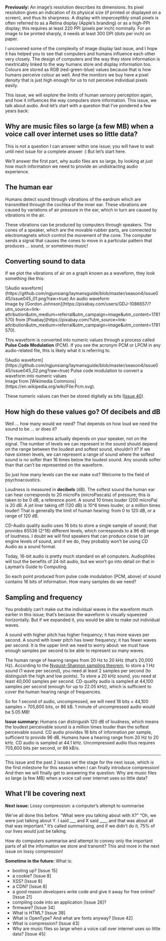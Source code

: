 **Previously:** An image’s resolution describes its dimensions. Its pixel resolution gives an indication of its physical size (if printed or displayed on a screen), and thus its sharpness. A display with imperceptibly small pixels is often referred to as a Retina display (Apple’s branding) or as a high-PPI display; this requires at least 220 PPI (pixels per inch) nominally. For an image to be printed sharply, it needs at least 300 DPI (dots per inch) on paper.

I uncovered some of the complexity of image display last issue, and I hope it has helped you to see that computers and humans influence each other very closely. The design of computers and the way they store information is inextricably linked to the way humans store and display information too. Colours are stored as RGB (red-green-blue) values because that is how humans perceive colour as well. And the monitors we buy have a pixel density that is just high enough for us to not perceive individual pixels easily.

This issue, we will explore the limits of human sensory perception again, and how it influences the way computers store information. This issue, we talk about audio. And let’s start with a question that I’ve pondered a few years back:

## Why are music files so large (a few MB) when a voice call over internet uses so little data?

This is not a question I can answer within one issue; you will have to wait until next issue for a complete answer :) But let’s start here.

We’ll answer the first part, why audio files are so large, by looking at just how much information we need to provide an undistracting audio experience.

## The human ear

Humans detect sound through vibrations of the eardrum which are transmitted through the cochlea of the inner ear. These vibrations are caused by variations of air pressure in the ear, which in turn are caused by vibrations in the air.

These vibrations can be produced by computers through speakers. The cones of a speaker, which are the movable rubber parts, are connected to electromagnets which control the movement of the cone. The computer sends a signal that causes the cones to move in a particular pattern that produces ... sound, or sometimes music!

## Converting sound to data

If we plot the vibrations of air on a graph known as a waveform, they look something like this:

<span style="text-align:center">
![Audio waveform](https://github.com/ngjunsiang/laymansguide/blob/master/season4/issue045/issue045_01.png?raw=true)
An audio waveform<br />
Image by [Gordon Johnson](https://pixabay.com/users/GDJ-1086657/?utm_source=link-attribution&utm_medium=referral&utm_campaign=image&utm_content=1781570) from [Pixabay](https://pixabay.com/?utm_source=link-attribution&utm_medium=referral&utm_campaign=image&utm_content=1781570).
</span>

This waveform is converted into numeric values through a process called **Pulse Code Modulation** (PCM). If you see the acronym PCM or LPCM in any audio-related file, this is likely what it is referring to.

<span style="text-align:center">
![Audio waveform](https://github.com/ngjunsiang/laymansguide/blob/master/season4/issue045/issue045_02.png?raw=true)
Pulse code modulation to convert a waveform into numeric values<br />
Image from [Wikimedia Commons](https://en.wikipedia.org/wiki/File:Pcm.svg).
</span>

These numeric values can then be stored digitally as bits ([Issue 40](https://buttondown.email/laymansguide/archive/lmg-s4-issue-40-bits-and-bytes/)).

## How high do these values go? Of decibels and dB

Well … how many would we need? That depends on how loud we need the sound to be … or does it?

The maximum loudness actually depends on your speaker, not on the signal. The number of levels we can represent in the sound should depend on the range between the loudest and softest sound, shouldn’t it? If we have sixteen levels, we can represent a range of sound where the softest sound is no softer than 16 times below the loudest sound. Any sounds softer than that can’t be represented on the waveform.

So just how many levels can the ear make out? Welcome to the field of psychoacoustics.

Loudness is measured in **decibels** (dB). The softest sound the human ear can hear corresponds to 20 microPa (microPascals) of pressure; this is taken to be 0 dB, a reference point. A sound 10 times louder (200 microPa) is 20 dB. A jet liner taking off (120 dB) is 10^6 times louder, or a million times louder! That is generally the limit of human hearing: from 0 to 120 dB, or a range of 120 dB.

CD-Audio quality audio uses 16 bits to store a single sample of sound; that provides 65536 (2^16) different levels, which corresponds to a 96 dB range of loudness. I doubt we will find speakers that can produce close to jet engine levels of sound, and if we do, they probably won’t be using CD Audio as a sound format.

Today, 16-bit audio is pretty much standard on all computers. Audiophiles will tout the benefits of 24-bit audio, but we won’t go into detail on that in Layman’s Guide to Computing.

So each point produced from pulse code modulation (PCM, above) of sound contains 16 bits of information. How many samples do we need?

## Sampling and frequency

You probably can’t make out the individual waves in the waveform much earlier in this issue; that’s because the waveform is visually squeezed horizontally. But if we expanded it, you would be able to make out individual waves.

A sound with higher pitch has higher frequency; it has more waves per second. A sound with lower pitch has lower frequency; it has fewer waves per second. It is the upper limit we need to worry about: we must have enough samples per second to be able to represent so many waves.

The human range of hearing ranges from 20 Hz to 20 kHz (that’s 20,000 Hz). According to the [Nyquist-Shannon sampling theorem](https://en.wikipedia.org/wiki/Nyquist–Shannon_sampling_theorem), to store a 1 Hz sound (1 wave per second), you need at least 2 samples per second (to distinguish the high and low points). To store a 20 kHz sound, you need at least 40,000 samples per second. CD-quality audio is sampled at 44,100 samples per second (enough for up to 22.05 kHz), which is sufficient to cover the human hearing range of frequencies.

So for 1 second of audio, uncompressed, we will need 16 bits × 44,100 samples = 705,600 bits, or 86 kB. 1 minute of uncompressed audio would be 5.05 MB!

**Issue summary:** Humans can distinguish 120 dB of loudness, which means the loudest perceivable sound is a million times louder than the softest perceivable sound. CD audio provides 16 bits of information per sample, sufficient to provide 96 dB. Humans have a hearing range from 20 Hz to 20 kHz. CD audio is sampled at 44.1 kHz. Uncompressed audio thus requires 705,600 bits per second, or 86 kB/s.

<hr/>

This issue and the past 2 issues set the stage for the next issue, which is the first milestone for this season when I can finally introduce compression! And then we will finally get to answering the question: Why are music files so large (a few MB) when a voice call over internet uses so little data?

## What I’ll be covering next

**Next issue:** Lossy compression: a computer’s attempt to summarise

We’ve all done this before. “What were you talking about with X?” “Oh, we were just talking about Y. I said ___ and X said ____ and that was about all that was important.” It’s called summarising, and if we didn’t do it, 75% of our lives would just be talking.

How do computers summarise and attempt to convey only the important parts of all the information we store and transmit? This and more in the next issue on lossy compression!

**Sometime in the future:** What is:

- booting up? [Issue 15]
- a cookie? [Issue 8]
- XSS? [Issue 8]
- a CDN? [Issue 8]
- a good reason developers write code and give it away for free online? [Issue 21]
- compiling code into an application [Issue 26]?
- firmware? [Issue 34]
- What is HTML? [Issue 38]
- What is OpenType? And what are fonts anyway? [Issue 42]
- What is compression? [Issue 43]
- Why are music files so large when a voice call over internet uses so little data? [Issue 45]
